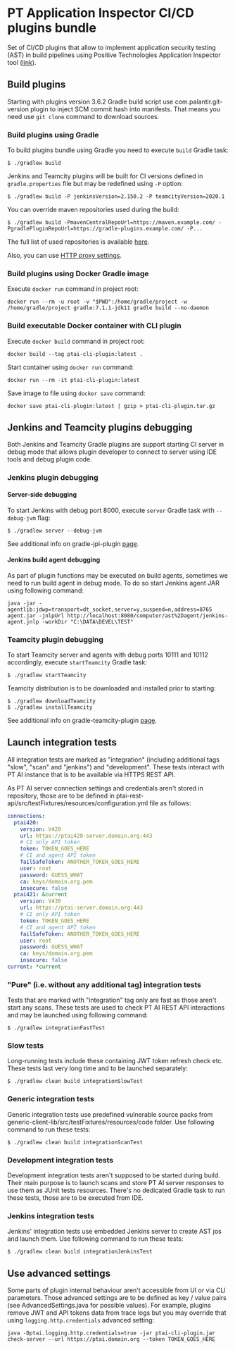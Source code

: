 # PT Application Inspector CI/CD plugins bundle
Set of CI/CD plugins that allow to implement application security testing (AST) in build pipelines using Positive Technologies Application Inspector tool ([link](https://www.ptsecurity.com/ww-en/products/ai/)).
## Build plugins
Starting with plugins version 3.6.2 Gradle build script use com.palantir.git-version plugin to inject SCM commit hash into manifests. That means you need use ```git clone``` command to download sources.  
### Build plugins using Gradle
To build plugins bundle using Gradle you need to execute ```build``` Gradle task:
```
$ ./gradlew build
```
Jenkins and Teamcity plugins will be built for CI versions defined in ```gradle.properties``` file but may be redefined using ```-P``` option:
```
$ ./gradlew build -P jenkinsVersion=2.150.2 -P teamcityVersion=2020.1
```

You can override maven repositories used during the build:
```
$ ./gradlew build -PmavenCentralRepoUrl=https://maven.example.com/ -PgradlePluginRepoUrl=https://gradle-plugins.example.com/ -P...
```

The full list of used repositories is available [here](./gradle.properties).

Also, you can use [HTTP proxy settings](https://docs.gradle.org/current/userguide/networking.html#sec:accessing_the_web_via_a_proxy). 

### Build plugins using Docker Gradle image
Execute ```docker run``` command in project root:
```
docker run --rm -u root -v "$PWD":/home/gradle/project -w /home/gradle/project gradle:7.1.1-jdk11 gradle build --no-daemon
```
### Build executable Docker container with CLI plugin
Execute ```docker build``` command in project root:
```
docker build --tag ptai-cli-plugin:latest .
```
Start container using ```docker run``` command:
```
docker run --rm -it ptai-cli-plugin:latest
```
Save image to file using ```docker save``` command:
```
docker save ptai-cli-plugin:latest | gzip > ptai-cli-plugin.tar.gz
```
## Jenkins and Teamcity plugins debugging
Both Jenkins and Teamcity Gradle plugins are support starting CI server in debug mode that allows plugin developer to connect to server using IDE tools and debug plugin code. 
### Jenkins plugin debugging
#### Server-side debugging
To start Jenkins with debug port 8000, execute ```server``` Gradle task with `--debug-jvm` flag:
```
$ ./gradlew server --debug-jvm
```
See additional info on gradle-jpi-plugin [page](https://github.com/jenkinsci/gradle-jpi-plugin).
#### Jenkins build agent debugging
As part of plugin functions may be executed on build agents, sometimes we need to run build agent in debug mode. To do so start Jenkins agent JAR using following command:
```
java -jar -agentlib:jdwp=transport=dt_socket,server=y,suspend=n,address=8765 agent.jar -jnlpUrl http://localhost:8080/computer/ast%2Dagent/jenkins-agent.jnlp -workDir "C:\DATA\DEVEL\TEST"
```
### Teamcity plugin debugging
To start Teamcity server and agents with debug ports 10111 and 10112 accordingly, execute ```startTeamcity``` Gradle task:
```
$ ./gradlew startTeamcity
```
Teamcity distribution is to be downloaded and installed prior to starting:
```
$ ./gradlew downloadTeamcity
$ ./gradlew installTeamcity
```
See additional info on gradle-teamcity-plugin [page](https://github.com/rodm/gradle-teamcity-plugin).
## Launch integration tests
All integration tests are marked as "integration" (including additional tags "slow", "scan" and "jenkins") and "development". These tests interact with PT AI instance that is to be available via HTTPS REST API. 

As PT AI server connection settings and credentials aren't stored in repository, those are to be defined in ptai-rest-api/src/testFixtures/resources/configuration.yml file as follows:
```yaml
connections:
  ptai420:
    version: V420
    url: https://ptai420-server.domain.org:443
    # CI only API token
    token: TOKEN_GOES_HERE
    # CI and agent API token
    failSafeToken: ANOTHER_TOKEN_GOES_HERE
    user: root
    password: GUESS_WHAT
    ca: keys/domain.org.pem
    insecure: false
  ptai421: &current
    version: V430
    url: https://ptai-server.domain.org:443
    # CI only API token
    token: TOKEN_GOES_HERE
    # CI and agent API token
    failSafeToken: ANOTHER_TOKEN_GOES_HERE
    user: root
    password: GUESS_WHAT
    ca: keys/domain.org.pem
    insecure: false
current: *current
```
### "Pure" (i.e. without any additional tag) integration tests
Tests that are marked with "integration" tag only are fast as those aren't start any scans. These tests are used to check PT AI REST API interactions and may be launched using following command:
```
$ ./gradlew integrationFastTest
```
### Slow tests
Long-running tests include these containing JWT token refresh check etc. These tests last very long time and to be launched separately:
```
$ ./gradlew clean build integrationSlowTest
```
### Generic integration tests
Generic integration tests use predefined vulnerable source packs from generic-client-lib/src/testFixtures/resources/code folder. Use following command to run these tests:
```
$ ./gradlew clean build integrationScanTest
```
### Development integration tests
Development integration tests aren't supposed to be started during build. Their main purpose is to launch scans and store PT AI server responses to use them as JUnit tests resources. There's no dedicated Gradle task to run these tests, those are to be executed from IDE.
### Jenkins integration tests
Jenkins' integration tests use embedded Jenkins server to create AST jos and launch them. Use following command to run these tests:
```
$ ./gradlew clean build integrationJenkinsTest
```
## Use advanced settings
Some parts of plugin internal behaviour aren't accessible from UI or via CLI parameters. Those advanced settings are to be defined as key / value pairs (see AdvancedSettings.java for possible values). For example, plugins remove JWT and API tokens data from trace logs but you may override that using `logging.http.credentials` advanced setting:
```
java -Dptai.logging.http.credentials=true -jar ptai-cli-plugin.jar check-server --url https://ptai.domain.org --token TOKEN_GOES_HERE
```